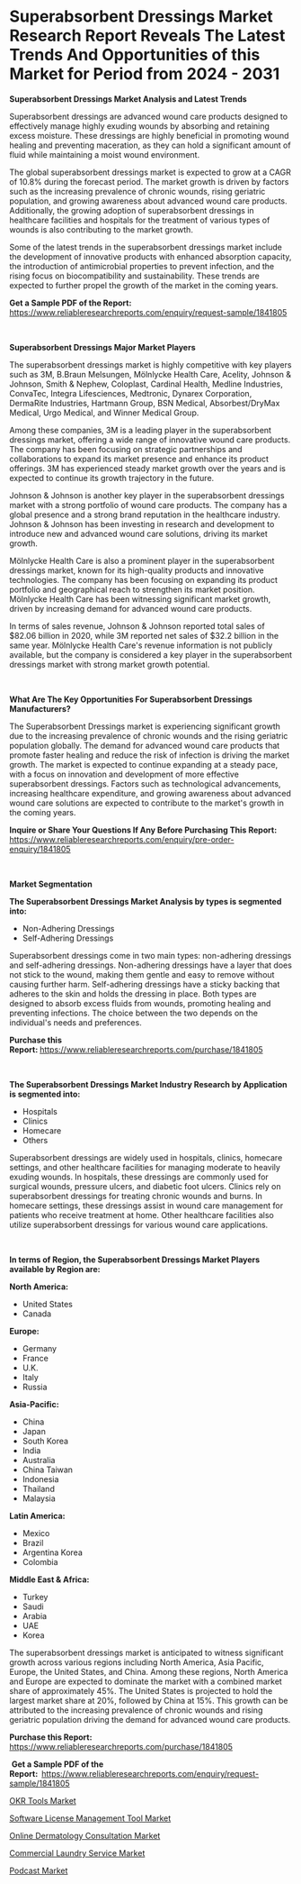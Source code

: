 <p><h1>Superabsorbent Dressings Market Research Report Reveals The Latest Trends And Opportunities of this Market for Period from 2024 - 2031</h1></p><p><strong>Superabsorbent Dressings Market Analysis and Latest Trends</strong></p>
<p><p>Superabsorbent dressings are advanced wound care products designed to effectively manage highly exuding wounds by absorbing and retaining excess moisture. These dressings are highly beneficial in promoting wound healing and preventing maceration, as they can hold a significant amount of fluid while maintaining a moist wound environment.</p><p>The global superabsorbent dressings market is expected to grow at a CAGR of 10.8% during the forecast period. The market growth is driven by factors such as the increasing prevalence of chronic wounds, rising geriatric population, and growing awareness about advanced wound care products. Additionally, the growing adoption of superabsorbent dressings in healthcare facilities and hospitals for the treatment of various types of wounds is also contributing to the market growth.</p><p>Some of the latest trends in the superabsorbent dressings market include the development of innovative products with enhanced absorption capacity, the introduction of antimicrobial properties to prevent infection, and the rising focus on biocompatibility and sustainability. These trends are expected to further propel the growth of the market in the coming years.</p></p>
<p><strong>Get a Sample PDF of the Report:&nbsp;</strong> <a href="https://www.reliableresearchreports.com/enquiry/request-sample/1841805">https://www.reliableresearchreports.com/enquiry/request-sample/1841805</a></p>
<p>&nbsp;</p>
<p><strong>Superabsorbent Dressings Major Market Players</strong></p>
<p><p>The superabsorbent dressings market is highly competitive with key players such as 3M, B.Braun Melsungen, Mölnlycke Health Care, Acelity, Johnson & Johnson, Smith & Nephew, Coloplast, Cardinal Health, Medline Industries, ConvaTec, Integra Lifesciences, Medtronic, Dynarex Corporation, DermaRite Industries, Hartmann Group, BSN Medical, Absorbest/DryMax Medical, Urgo Medical, and Winner Medical Group.</p><p>Among these companies, 3M is a leading player in the superabsorbent dressings market, offering a wide range of innovative wound care products. The company has been focusing on strategic partnerships and collaborations to expand its market presence and enhance its product offerings. 3M has experienced steady market growth over the years and is expected to continue its growth trajectory in the future.</p><p>Johnson & Johnson is another key player in the superabsorbent dressings market with a strong portfolio of wound care products. The company has a global presence and a strong brand reputation in the healthcare industry. Johnson & Johnson has been investing in research and development to introduce new and advanced wound care solutions, driving its market growth.</p><p>Mölnlycke Health Care is also a prominent player in the superabsorbent dressings market, known for its high-quality products and innovative technologies. The company has been focusing on expanding its product portfolio and geographical reach to strengthen its market position. Mölnlycke Health Care has been witnessing significant market growth, driven by increasing demand for advanced wound care products.</p><p>In terms of sales revenue, Johnson & Johnson reported total sales of $82.06 billion in 2020, while 3M reported net sales of $32.2 billion in the same year. Mölnlycke Health Care's revenue information is not publicly available, but the company is considered a key player in the superabsorbent dressings market with strong market growth potential.</p></p>
<p>&nbsp;</p>
<p><strong>What Are The Key Opportunities For Superabsorbent Dressings Manufacturers?</strong></p>
<p><p>The Superabsorbent Dressings market is experiencing significant growth due to the increasing prevalence of chronic wounds and the rising geriatric population globally. The demand for advanced wound care products that promote faster healing and reduce the risk of infection is driving the market growth. The market is expected to continue expanding at a steady pace, with a focus on innovation and development of more effective superabsorbent dressings. Factors such as technological advancements, increasing healthcare expenditure, and growing awareness about advanced wound care solutions are expected to contribute to the market's growth in the coming years.</p></p>
<p><strong>Inquire or Share Your Questions If Any Before Purchasing This Report:</strong> <a href="https://www.reliableresearchreports.com/enquiry/pre-order-enquiry/1841805">https://www.reliableresearchreports.com/enquiry/pre-order-enquiry/1841805</a></p>
<p>&nbsp;</p>
<p><strong>Market Segmentation</strong></p>
<p><strong>The Superabsorbent Dressings Market Analysis by types is segmented into:</strong></p>
<p><ul><li>Non-Adhering Dressings</li><li>Self-Adhering Dressings</li></ul></p>
<p><p>Superabsorbent dressings come in two main types: non-adhering dressings and self-adhering dressings. Non-adhering dressings have a layer that does not stick to the wound, making them gentle and easy to remove without causing further harm. Self-adhering dressings have a sticky backing that adheres to the skin and holds the dressing in place. Both types are designed to absorb excess fluids from wounds, promoting healing and preventing infections. The choice between the two depends on the individual's needs and preferences.</p></p>
<p><strong>Purchase this Report:&nbsp;</strong><a href="https://www.reliableresearchreports.com/purchase/1841805">https://www.reliableresearchreports.com/purchase/1841805</a></p>
<p>&nbsp;</p>
<p><strong>The Superabsorbent Dressings Market Industry Research by Application is segmented into:</strong></p>
<p><ul><li>Hospitals</li><li>Clinics</li><li>Homecare</li><li>Others</li></ul></p>
<p><p>Superabsorbent dressings are widely used in hospitals, clinics, homecare settings, and other healthcare facilities for managing moderate to heavily exuding wounds. In hospitals, these dressings are commonly used for surgical wounds, pressure ulcers, and diabetic foot ulcers. Clinics rely on superabsorbent dressings for treating chronic wounds and burns. In homecare settings, these dressings assist in wound care management for patients who receive treatment at home. Other healthcare facilities also utilize superabsorbent dressings for various wound care applications.</p></p>
<p>&nbsp;</p>
<p><strong>In terms of Region, the Superabsorbent Dressings Market Players available by Region are:</strong></p>
<p>
    <p> <strong> North America: </strong>
        <ul>
            <li>United States</li>
            <li>Canada</li>
        </ul>
        </p> 
    <p> <strong> Europe: </strong>
        <ul>
            <li>Germany</li>
            <li>France</li>
            <li>U.K.</li>
            <li>Italy</li>
            <li>Russia</li>
        </ul>
        </p> 
    <p> <strong> Asia-Pacific: </strong>
        <ul>
            <li>China</li>
            <li>Japan</li>
            <li>South Korea</li>
            <li>India</li>
            <li>Australia</li>
            <li>China Taiwan</li>
            <li>Indonesia</li>
            <li>Thailand</li>
            <li>Malaysia</li>
        </ul>
        </p> 
    <p> <strong> Latin America: </strong>
        <ul>
            <li>Mexico</li>
            <li>Brazil</li>
            <li>Argentina Korea</li>
            <li>Colombia</li>
        </ul>
        </p> 
    <p> <strong> Middle East & Africa: </strong>
        <ul>
            <li>Turkey</li>
            <li>Saudi</li>
            <li>Arabia</li>
            <li>UAE</li>
            <li>Korea</li>
        </ul>
    </p>
    </p>
<p><p>The superabsorbent dressings market is anticipated to witness significant growth across various regions including North America, Asia Pacific, Europe, the United States, and China. Among these regions, North America and Europe are expected to dominate the market with a combined market share of approximately 45%. The United States is projected to hold the largest market share at 20%, followed by China at 15%. This growth can be attributed to the increasing prevalence of chronic wounds and rising geriatric population driving the demand for advanced wound care products.</p></p>
<p><strong>Purchase this Report: </strong><a href="https://www.reliableresearchreports.com/purchase/1841805">https://www.reliableresearchreports.com/purchase/1841805</a></p>
<p>&nbsp;<strong>Get a Sample PDF of the Report:&nbsp;&nbsp;</strong><a href="https://www.reliableresearchreports.com/enquiry/request-sample/1841805">https://www.reliableresearchreports.com/enquiry/request-sample/1841805</a></p>
<p><strong></strong></p>
<p><p><a href="https://medium.com/@nyahreinger/okr-tools-market-outlook-industry-overview-and-forecast-2024-to-2031-708dd77581ba">OKR Tools Market</a></p><p><a href="https://medium.com/@irwinzieme/software-license-management-tool-market-insight-market-trends-growth-forecasted-from-2024-to-6c3fc2ac57c2">Software License Management Tool Market</a></p><p><a href="https://medium.com/@nyahreinger/online-dermatology-consultation-market-analysis-and-sze-forecasted-for-period-from-2024-to-2031-5efe03f9895e">Online Dermatology Consultation Market</a></p><p><a href="https://medium.com/@irwinzieme/decoding-commercial-laundry-service-market-metrics-market-share-trends-and-growth-patterns-a9c8428f185f">Commercial Laundry Service Market</a></p><p><a href="https://medium.com/@nyahreinger/podcast-market-the-key-to-successful-business-strategy-forecast-till-2031-5c0204d3758f">Podcast Market</a></p></p>